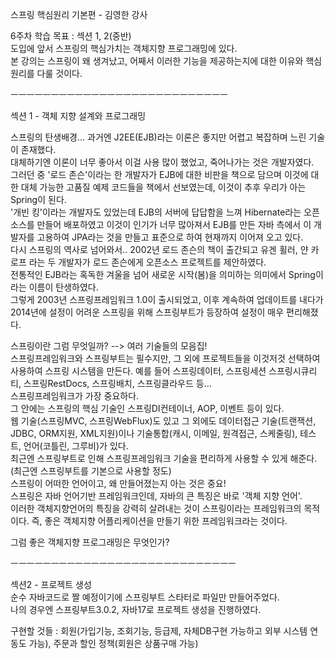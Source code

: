 스프링 핵심원리 기본편 - 김영한 강사  

6주차 학습 목표 : 섹션 1, 2(중반)  
도입에 앞서 스프링의 핵심가치는 객체지향 프로그래밍에 있다.  
본 강의는 스프링이 왜 생겨났고, 어째서 이러한 기능을 제공하는지에 대한 이유와 핵심원리를 다룰 것이다.  

ㅡㅡㅡㅡㅡㅡㅡㅡㅡㅡㅡㅡㅡㅡㅡㅡㅡㅡㅡㅡㅡㅡㅡㅡㅡㅡㅡ  

섹션 1 - 객체 지향 설계와 프로그래밍  

스프링의 탄생배경... 과거엔 J2EE(EJB)라는 이론은 좋지만 어렵고 복잡하며 느린 기술이 존재했다.  
대체하기엔 이론이 너무 좋아서 이걸 사용 많이 했었고, 죽어나가는 것은 개발자였다.  
그러던 중 '로드 존슨'이라는 한 개발자가 EJB에 대한 비판을 책으로 담으며 이것에 대한 대체 가능한 고품질 예제 코드들을 책에서 선보였는데, 이것이 추후 우리가 아는 Spring이 된다.  
'개빈 킹'이라는 개발자도 있었는데 EJB의 서버에 답답함을 느껴 Hibernate라는 오픈소스를 만들어 배포하였고 이것이 인기가 너무 많아져서 EJB를 만든 자바 측에서 이 개발자를 고용하여 JPA라는 것을 만들고 표준으로 하여 현재까지 이어져 오고 있다.  
다시 스프링의 역사로 넘어와서.. 2002년 로드 존슨의 책이 출간되고 유겐 휠러, 얀 카로프 라는 두 개발자가 로드 존슨에게 오픈소스 프로젝트를 제안하였다.  
전통적인 EJB라는 혹독한 겨울을 넘어 새로운 시작(봄)을 의미하는 의미에서 Spring이라는 이름이 탄생하였다.  
그렇게 2003년 스프링프레임워크 1.0이 출시되었고, 이후 계속하여 업데이트를 내다가 2014년에 설정이 어려운 스프링을 위해 스프링부트가 등장하여 설정이 매우 편리해졌다.  

스프링이란 그럼 무엇일까? --> 여러 기술들의 모음집!  
스프링프레임워크와 스프링부트는 필수지만, 그 외에 프로젝트들을 이것저것 선택하여 사용하여 스프링 시스템을 만든다. 예를 들어 스프링데이터, 스프링세션 스프링시큐리티, 스프링RestDocs, 스프링배치, 스프링클라우드 등...  
스프링프레임워크가 가장 중요하다.  
그 안에는 스프링의 핵심 기술인 스프링DI컨테이너, AOP, 이벤트 등이 있다.  
웹 기술(스프링MVC, 스프링WebFlux)도 있고 그 외에도 데이터접근 기술(트랜잭션, JDBC, ORM지원, XML지원)이나 기술통합(캐시, 이메일, 원격접근, 스케줄링), 테스트, 언어(코틀린, 그루비)가 있다.  
최근엔 스프링부트로 인해 스프링프레임워크 기술을 편리하게 사용할 수 있게 해준다. (최근엔 스프링부트를 기본으로 사용할 정도)  
스프링이 어떠한 언어이고, 왜 만들어졌는지 아는 것은 중요!  
스프링은 자바 언어기반 프레임워크인데, 자바의 큰 특징은 바로 '객체 지향 언어'.  
이러한 객체지향언어의 특징을 강력히 살려내는 것이 스프링이라는 프레임워크의 목적이다. 즉, 좋은 객체지향 어플리케이션을 만들기 위한 프레임워크라는 것이다.  

그럼 좋은 객체지향 프로그래밍은 무엇인가?  

ㅡㅡㅡㅡㅡㅡㅡㅡㅡㅡㅡㅡㅡㅡㅡㅡㅡㅡㅡㅡㅡㅡㅡㅡㅡㅡㅡㅡ  

섹션2 - 프로젝트 생성  
순수 자바코드로 짤 예정이기에 스프링부트 스타터로 파일만 만들어주었다.  
나의 경우엔 스프링부트3.0.2, 자바17로 프로젝트 생성을 진행하였다.  

구현할 것들 : 회원(가입기능, 조회기능, 등급제, 자체DB구현 가능하고 외부 시스템 연동도 가능), 주문과 할인 정책(회원은 상품구매 가능)